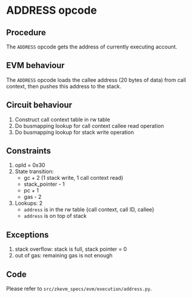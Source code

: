 # ADDRESS opcode

## Procedure

The `ADDRESS` opcode gets the address of currently executing account.

## EVM behaviour

The `ADDRESS` opcode loads the callee address (20 bytes of data) from call
context, then pushes this address to the stack.

## Circuit behaviour

1. Construct call context table in rw table
2. Do busmapping lookup for call context callee read operation
3. Do busmapping lookup for stack write operation

## Constraints

1. opId = 0x30
2. State transition:
   - gc + 2 (1 stack write, 1 call context read)
   - stack_pointer - 1
   - pc + 1
   - gas - 2
3. Lookups: 2
   - `address` is in the rw table {call context, call ID, callee}
   - `address` is on top of stack

## Exceptions

1. stack overflow: stack is full, stack pointer = 0
2. out of gas: remaining gas is not enough

## Code

Please refer to `src/zkevm_specs/evm/execution/address.py`.
